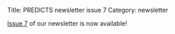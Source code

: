 Title: PREDICTS newsletter issue 7
Category: newsletter

[Issue 7](/newsletters/PREDICTSNewsletterSummer2014.pdf)
of our newsletter is now available!
